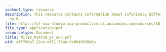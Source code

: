```yaml
---
content_type: resource
description: This resource contains information about infinitely differentiable function
  on R.
file: https://ol-ocw-studio-app-production.s3.amazonaws.com/courses/18-014-calculus-with-theory-fall-2010/aff706a722ceef11764adc6b49038e6a_MIT18_014F10_pr_ex3.pdf
file_type: application/pdf
resourcetype: Document
title: MIT18_014F10_pr_ex3.pdf
uid: aff706a7-22ce-ef11-764a-dc6b49038e6a
---
```

